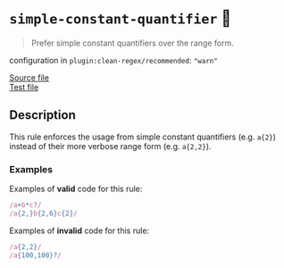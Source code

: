 # `simple-constant-quantifier` :wrench:

> Prefer simple constant quantifiers over the range form.

configuration in `plugin:clean-regex/recommended`: `"warn"`

<!-- prettier-ignore -->
[Source file](https://github.com/RunDevelopment/eslint-plugin-clean-regex/blob/master/lib/rules/simple-constant-quantifier.js) <br> [Test file](https://github.com/RunDevelopment/eslint-plugin-clean-regex/blob/master/tests/lib/rules/simple-constant-quantifier.js)

## Description

This rule enforces the usage from simple constant quantifiers (e.g. `a{2}`)
instead of their more verbose range form (e.g. `a{2,2}`).

### Examples

Examples of **valid** code for this rule:

<!-- prettier-ignore -->
```js
/a+b*c?/
/a{2,}b{2,6}c{2}/
```

Examples of **invalid** code for this rule:

<!-- prettier-ignore -->
```js
/a{2,2}/
/a{100,100}?/
```
